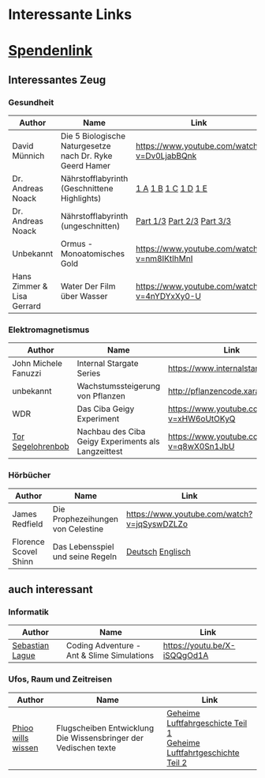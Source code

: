 # Interessante Links

# [Spendenlink](https://www.paypal.com/paypalme/jensmysl)

## Interessantes Zeug

### Gesundheit
| Author                     | Name                                                     | Link                                                                                                                                                                                                                                                           |
| -------------------------- | -------------------------------------------------------- | -------------------------------------------------------------------------------------------------------------------------------------------------------------------------------------------------------------------------------------------------------------- |
| David Münnich              | Die 5 Biologische Naturgesetze nach Dr. Ryke Geerd Hamer | <https://www.youtube.com/watch?v=Dv0LjabBQnk>                                                                                                                                                                                                                  |
| Dr. Andreas Noack          | Nährstofflabyrinth (Geschnittene Highlights)             | [1 A](https://www.youtube.com/watch?v=_RUlbFFusNM) [1 B](https://www.youtube.com/watch?v=SgxhT-A_PtE) [1 C](https://www.youtube.com/watch?v=R7GeIqMkpIQ) [1 D](https://www.youtube.com/watch?v=MzmaX6WKtJw) [1 E](https://www.youtube.com/watch?v=09V9ioO-3fo) |
| Dr. Andreas Noack          | Nährstofflabyrinth (ungeschnitten)                       | [Part 1/3](https://www.youtube.com/watch?v=lWJU1MS8O78) [Part 2/3](https://www.youtube.com/watch?v=PbGb2f1O6bs) [Part 3/3](https://www.youtube.com/watch?v=lEL3lpuLsvw)                                                                                        |
| Unbekannt                  | Ormus - Monoatomisches Gold                              | <https://www.youtube.com/watch?v=nm8IKtIhMnI>                                                                                                                                                                                                                  |
| Hans Zimmer & Lisa Gerrard | Water Der Film über Wasser                               | <https://www.youtube.com/watch?v=4nYDYxXy0-U>                                                                                                                                                                                                                  |

### Elektromagnetismus
| Author                                                                        | Name                                                | Link                                          |
| ----------------------------------------------------------------------------- | --------------------------------------------------- | --------------------------------------------- |
| John Michele Fanuzzi                                                          | Internal Stargate Series                            | <https://www.internalstargate.com/>           |
| unbekannt                                                                     | Wachstumssteigerung von Pflanzen                    | <http://pflanzencode.xara.hosting>            |
| WDR                                                                           | Das Ciba Geigy Experiment                           | <https://www.youtube.com/watch?v=xHW6oUtOKyQ> |
| [Tor Segelohrenbob](https://www.youtube.com/channel/UC9BCVegXvV1ZhB_Trk7vQlA) | Nachbau des Ciba Geigy Experiments als Langzeittest | https://www.youtube.com/watch?v=q8wX0Sn1JbU   |

### Hörbücher
| Author                | Name                              | Link                                                                                                           |
| --------------------- | --------------------------------- | -------------------------------------------------------------------------------------------------------------- |
| James Redfield        | Die Prophezeihungen von Celestine | <https://www.youtube.com/watch?v=jqSyswDZLZo>                                                                  |
| Florence Scovel Shinn | Das Lebensspiel und seine Regeln  | [Deutsch](https://www.youtube.com/watch?v=fOgFqamanIQ) [Englisch](https://www.youtube.com/watch?v=Mu-es6rGfOE) |

## auch interessant

### Informatik
| Author                                                                      | Name                                       | Link                           |
| --------------------------------------------------------------------------- | ------------------------------------------ | ------------------------------ |
| [Sebastian Lague](https://www.youtube.com/channel/UCmtyQOKKmrMVaKuRXz02jbQ) | Coding Adventure - Ant & Slime Simulations | <https://youtu.be/X-iSQQgOd1A> |

### Ufos, Raum und Zeitreisen
| Author                                     | Name                                                            | Link                                                                                                                                                    |
| ------------------------------------------ | --------------------------------------------------------------- | ------------------------------------------------------------------------------------------------------------------------------------------------------- |
| [Phioo wills wissen](https://t.me/PhiooWW) | Flugscheiben Entwicklung Die Wissensbringer der Vedischen texte | [Geheime Luftfahrgeschicte Teil 1](https://www.youtube.com/watch?v=r4jxqznKM7Y) </br>[Geheime Luftfahrtgeschichte Teil 2](https://youtu.be/Nsoso50_9tQ) |